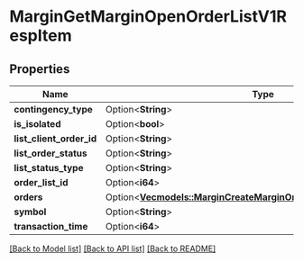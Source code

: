 # MarginGetMarginOpenOrderListV1RespItem

## Properties

Name | Type | Description | Notes
------------ | ------------- | ------------- | -------------
**contingency_type** | Option<**String**> |  | [optional]
**is_isolated** | Option<**bool**> |  | [optional]
**list_client_order_id** | Option<**String**> |  | [optional]
**list_order_status** | Option<**String**> |  | [optional]
**list_status_type** | Option<**String**> |  | [optional]
**order_list_id** | Option<**i64**> |  | [optional]
**orders** | Option<[**Vec<models::MarginCreateMarginOrderOcoV1RespOrdersInner>**](MarginCreateMarginOrderOcoV1Resp_orders_inner.md)> |  | [optional]
**symbol** | Option<**String**> |  | [optional]
**transaction_time** | Option<**i64**> |  | [optional]

[[Back to Model list]](../README.md#documentation-for-models) [[Back to API list]](../README.md#documentation-for-api-endpoints) [[Back to README]](../README.md)


